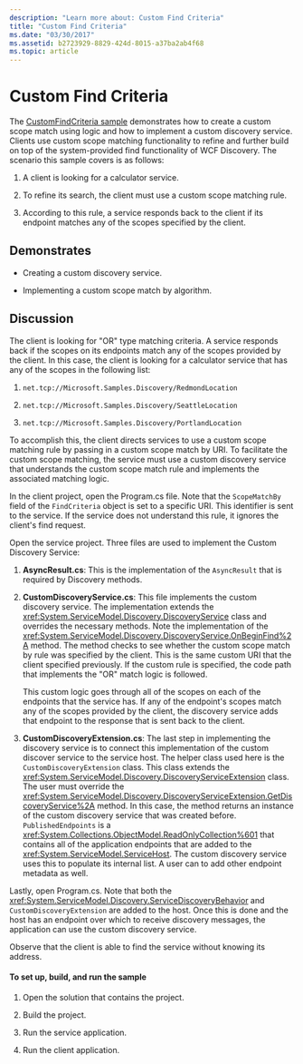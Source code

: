 ```yaml
---
description: "Learn more about: Custom Find Criteria"
title: "Custom Find Criteria"
ms.date: "03/30/2017"
ms.assetid: b2723929-8829-424d-8015-a37ba2ab4f68
ms.topic: article
---
```

# Custom Find Criteria

The [CustomFindCriteria sample](https://github.com/dotnet/samples/tree/main/framework/wcf) demonstrates how to create a custom scope match using logic and how to implement a custom discovery service. Clients use custom scope matching functionality to refine and further build on top of the system-provided find functionality of WCF Discovery. The scenario this sample covers is as follows:

1. A client is looking for a calculator service.

2. To refine its search, the client must use a custom scope matching rule.

3. According to this rule, a service responds back to the client if its endpoint matches any of the scopes specified by the client.

## Demonstrates

- Creating a custom discovery service.

- Implementing a custom scope match by algorithm.

## Discussion

The client is looking for "OR" type matching criteria. A service responds back if the scopes on its endpoints match any of the scopes provided by the client. In this case, the client is looking for a calculator service that has any of the scopes in the following list:

1. `net.tcp://Microsoft.Samples.Discovery/RedmondLocation`

2. `net.tcp://Microsoft.Samples.Discovery/SeattleLocation`

3. `net.tcp://Microsoft.Samples.Discovery/PortlandLocation`

To accomplish this, the client directs services to use a custom scope matching rule by passing in a custom scope match by URI. To facilitate the custom scope matching, the service must use a custom discovery service that understands the custom scope match rule and implements the associated matching logic.

In the client project, open the Program.cs file. Note that the `ScopeMatchBy` field of the `FindCriteria` object is set to a specific URI. This identifier is sent to the service. If the service does not understand this rule, it ignores the client's find request.

Open the service project. Three files are used to implement the Custom Discovery Service:

1. **AsyncResult.cs**: This is the implementation of the `AsyncResult` that is required by Discovery methods.

2. **CustomDiscoveryService.cs**: This file implements the custom discovery service. The implementation extends the <xref:System.ServiceModel.Discovery.DiscoveryService> class and overrides the necessary methods. Note the implementation of the <xref:System.ServiceModel.Discovery.DiscoveryService.OnBeginFind%2A> method. The method checks to see whether the custom scope match by rule was specified by the client. This is the same custom URI that the client specified previously. If the custom rule is specified, the code path that implements the "OR" match logic is followed.

     This custom logic goes through all of the scopes on each of the endpoints that the service has. If any of the endpoint's scopes match any of the scopes provided by the client, the discovery service adds that endpoint to the response that is sent back to the client.

3. **CustomDiscoveryExtension.cs**: The last step in implementing the discovery service is to connect this implementation of the custom discover service to the service host. The helper class used here is the `CustomDiscoveryExtension` class. This class extends the <xref:System.ServiceModel.Discovery.DiscoveryServiceExtension> class. The user must override the <xref:System.ServiceModel.Discovery.DiscoveryServiceExtension.GetDiscoveryService%2A> method. In this case, the method returns an instance of the custom discovery service that was created before. `PublishedEndpoints` is a <xref:System.Collections.ObjectModel.ReadOnlyCollection%601> that contains all of the application endpoints that are added to the <xref:System.ServiceModel.ServiceHost>. The custom discovery service uses this to populate its internal list. A user can to add other endpoint metadata as well.

Lastly, open Program.cs. Note that both the <xref:System.ServiceModel.Discovery.ServiceDiscoveryBehavior> and `CustomDiscoveryExtension` are added to the host. Once this is done and the host has an endpoint over which to receive discovery messages, the application can use the custom discovery service.

Observe that the client is able to find the service without knowing its address.

#### To set up, build, and run the sample

1. Open the solution that contains the project.

2. Build the project.

3. Run the service application.

4. Run the client application.
